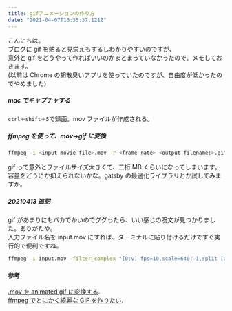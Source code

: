 ```yaml
---
title: gifアニメーションの作り方
date: "2021-04-07T16:35:37.121Z"
---
```


こんにちは。  
ブログに gif を貼ると見栄えもするしわかりやすいのですが、  
意外と gif をどうやって作ればいいのかまとまっていなかったので、メモしておきます。  
(以前は Chrome の胡散臭いアプリを使っていたのですが、自由度が低かったのでやめました)

##### mac でキャプチャする

`ctrl＋shift＋5`で録画。mov ファイルが作成される。

##### ffmpeg を使って、mov→gif に変換

```bash
ffmpeg -i <input movie file>.mov -r <frame rate> <output filename:>.gif
```

gif って意外とファイルサイズ大きくて、二桁 MB くらいになってしまいます。  
容量をどうにか抑えられないかな。gatsby の最適化ライブラリとか試してみますか。

##### 20210413 追記

gif があまりにもバカでかいのでググったら、いい感じの呪文が見つかりました。ありがたや。  
入力ファイル名を input.mov にすれば、ターミナルに貼り付けるだけですぐ実行的で便利ですね。

```bash
ffmpeg -i input.mov -filter_complex "[0:v] fps=10,scale=640:-1,split [a][b];[a] palettegen [p];[b][p] paletteuse=dither=none" output-palette-none.gif
```

#### 参考

[.mov を animated gif に変換する](https://qiita.com/janus_wel/items/5841502df901d8e51280).  
[ffmpeg でとにかく綺麗な GIF を作りたい](https://qiita.com/yusuga/items/ba7b5c2cac3f2928f040b).
